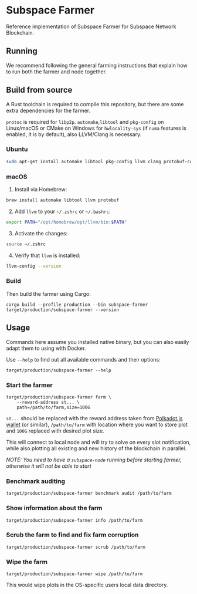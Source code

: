 # Subspace Farmer

Reference implementation of Subspace Farmer for Subspace Network Blockchain.

## Running

We recommend following the general farming instructions that explain how to run both the farmer and node together.

## Build from source

A Rust toolchain is required to compile this repository, but there are some extra dependencies for the farmer.

`protoc` is required for `libp2p`.
`automake`,`libtool` and `pkg-config` on Linux/macOS or CMake on Windows for `hwlocality-sys` (if `numa` features is
enabled, it is by default), also LLVM/Clang is necessary.

### Ubuntu

```bash
sudo apt-get install automake libtool pkg-config llvm clang protobuf-compiler
```

### macOS

1. Install via Homebrew:

```bash
brew install automake libtool llvm protobuf
```

2. Add `llvm` to your `~/.zshrc` or `~/.bashrc`:

```bash
export PATH="/opt/homebrew/opt/llvm/bin:$PATH"
```

3. Activate the changes:

```bash
source ~/.zshrc
```

4. Verify that `llvm` is installed:

```bash
llvm-config --version
```

### Build

Then build the farmer using Cargo:
```
cargo build --profile production --bin subspace-farmer
target/production/subspace-farmer --version
```

## Usage

Commands here assume you installed native binary, but you can also easily adapt them to using with Docker.

Use `--help` to find out all available commands and their options:
```
target/production/subspace-farmer --help
```

### Start the farmer
```
target/production/subspace-farmer farm \
    --reward-address st... \
    path=/path/to/farm,size=100G
```

`st...` should be replaced with the reward address taken from [Polkadot.js wallet](https://polkadot.js.org/extension/) (or similar), `/path/to/farm` with location where you want to store plot and `100G` replaced with desired plot size.

This will connect to local node and will try to solve on every slot notification, while also plotting all existing and new history of the blockchain in parallel.

*NOTE: You need to have a `subspace-node` running before starting farmer, otherwise it will not be able to start*

### Benchmark auditing
```
target/production/subspace-farmer benchmark audit /path/to/farm
```

### Show information about the farm
```
target/production/subspace-farmer info /path/to/farm
```

### Scrub the farm to find and fix farm corruption
```
target/production/subspace-farmer scrub /path/to/farm
```

### Wipe the farm
```
target/production/subspace-farmer wipe /path/to/farm
```

This would wipe plots in the OS-specific users local data directory.
